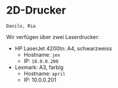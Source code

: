 # 2D-Drucker

```admonish info title="Wer kennt sich hier aus?"
Danilo, Ria
```

Wir verfügen über zwei Laserdrucker:

- HP LaserJet 4200tn: A4, schwarzweiss
  - Hostname: `jen`
  - IP: `10.0.0.200`
- Lexmark: A3, farbig
  - Hostname: `april`
  - IP: 10.0.0.201
